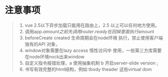 # 注意事项
> 1. vue 2.5以下异步加载只能用在路由上，2.5 以上可以任何地方使用。
> 2. 调用app.$amount 之前先调用 router.ready 在回掉里面执行$amount
> 3. beforeCreate created 生命周期会在node环境 执行，禁止使用客户端独有的API 对象，
> 4. window对象需要在lazy access 惰性访问中 使用，一些第三方库需要在node环境nock出来window
> 5. 自定义指令报错处理，a 使用抽象机制  b 开启server-slide version ;
> 6. 书写有效完整的html结构，例如 tbody  theader  这些virtual dom